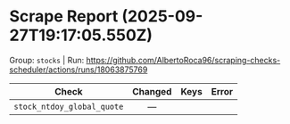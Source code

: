 # Scrape Report (2025-09-27T19:17:05.550Z)

Group: `stocks`  |  Run: https://github.com/AlbertoRoca96/scraping-checks-scheduler/actions/runs/18063875769

| Check | Changed | Keys | Error |
|---|:---:|:--|:--|
| `stock_ntdoy_global_quote` | — |  |  |
